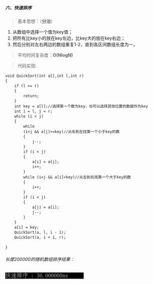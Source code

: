 ##### 六、快速排序

> 基本思想：（**分治**）<br>
1. 从数组中选择一个值为key值；<br>
2. 把所有比key小的放在key左边，比key大的放在key右边；<br>
3. 然后分别对左右两边的数组重复1-2，直到各区间数组长度为一。

> 平均时间复杂度：**O(NlogN)**

> 代码实现:

```
void QuickSort(int a[],int l,int r)
{
    if (l >= r)
    {
	    return;
	}
	int key = a[l];//选择第一个数为key，也可以选择其他位置的数据作为key
	int i = l, j = r;
	while (i < j)
	{
		while 
		(i<j && a[j]>=key)//从右到左找第一个小于key的数
		{
			j--;
		}
		if (i < j)
		{
			a[i] = a[j];
			i++;
		}
		while (i<j && a[i]<key)//从左到右找第一个大于key的数
		{
			i++;
		}
		if (i < j)
		{
			a[j] = a[i];
			j--;
		}
	}
	a[i] = key;
	QuickSort(a, l, i - 1);
	QuickSort(a, i + 1, r);

}
```


###### 长度200000的随机数组排序结果：
<html>
<img name=msresult src="https://github.com/plclovelife/AlgorithmLearning/blob/master/Image/quicksort.png?raw=true" width=250>
</html>